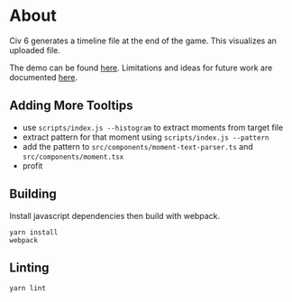 # About

Civ 6 generates a timeline file at the end of the game. This visualizes an uploaded file.

The demo can be found [here](https://boompig.github.io/civ6-timeline). Limitations and ideas for future work are documented [here](https://boompig.github.io/civ6-timeline/about.html).

## Adding More Tooltips

- use `scripts/index.js --histogram` to extract moments from target file
- extract pattern for that moment using `scripts/index.js --pattern`
- add the pattern to `src/components/moment-text-parser.ts` and `src/components/moment.tsx`
- profit

## Building

Install javascript dependencies then build with webpack.

```
yarn install
webpack
```

## Linting

`yarn lint`